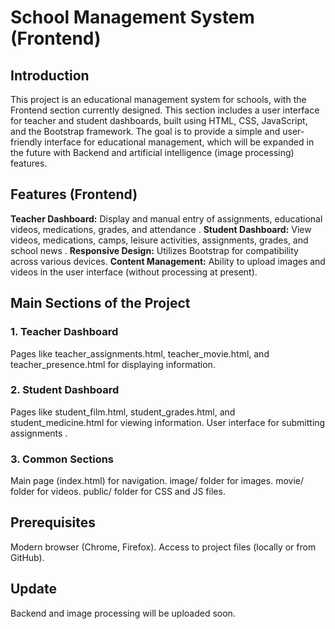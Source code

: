 # School Management System (Frontend)

## Introduction
This project is an educational management system for schools, with the Frontend section currently designed. This section includes a user interface for teacher and student dashboards, built using HTML, CSS, JavaScript, and the Bootstrap framework. The goal is to provide a simple and user-friendly interface for educational management, which will be expanded in the future with Backend and artificial intelligence (image processing) features.

## Features (Frontend)
**Teacher Dashboard:** Display and manual entry of assignments, educational videos, medications, grades, and attendance .
**Student Dashboard:** View videos, medications, camps, leisure activities, assignments, grades, and school news .
**Responsive Design:** Utilizes Bootstrap for compatibility across various devices.
**Content Management:** Ability to upload images and videos in the user interface (without processing at present).
## Main Sections of the Project
### 1. Teacher Dashboard
Pages like teacher_assignments.html, teacher_movie.html, and teacher_presence.html for displaying information.

### 2. Student Dashboard
Pages like student_film.html, student_grades.html, and student_medicine.html for viewing information.
User interface for submitting assignments .

### 3. Common Sections
Main page (index.html) for navigation.
image/ folder for images.
movie/ folder for videos.
public/ folder for CSS and JS files.

## Prerequisites
Modern browser (Chrome, Firefox).
Access to project files (locally or from GitHub).

## Update
Backend and image processing will be uploaded soon.
